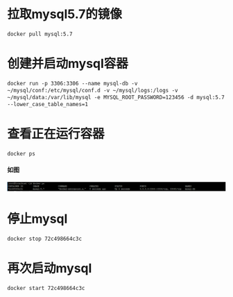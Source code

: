 # 拉取mysql5.7的镜像
```shell script
docker pull mysql:5.7
```
# 创建并启动mysql容器
```shell script
docker run -p 3306:3306 --name mysql-db -v ~/mysql/conf:/etc/mysql/conf.d -v ~/mysql/logs:/logs -v ~/mysql/data:/var/lib/mysql -e MYSQL_ROOT_PASSWORD=123456 -d mysql:5.7 --lower_case_table_names=1
```

# 查看正在运行容器
```shell script
docker ps
```
#### 如图
![avatar](img/docker_ps_mysql.jpg)

# 停止mysql
```shell script
docker stop 72c498664c3c
```

# 再次启动mysql
```shell script
docker start 72c498664c3c
```